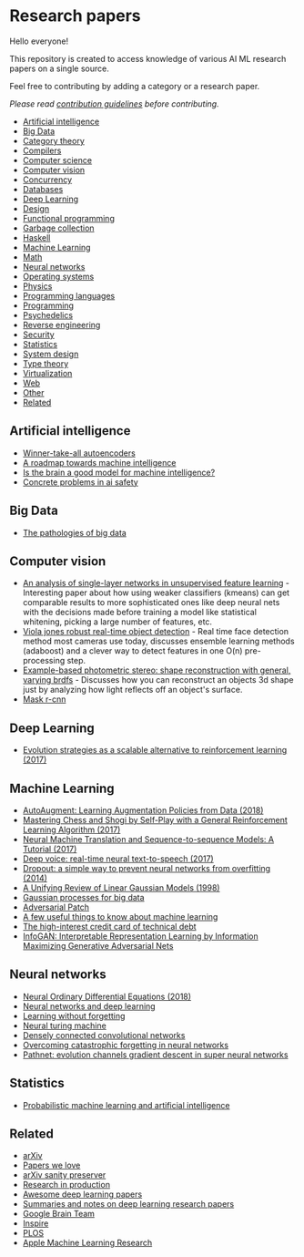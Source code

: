 # Research papers 

Hello everyone!

This repository is created to access knowledge of various AI ML research papers on a single source.

Feel free to contributing by adding a category or a research paper.

_Please read [contribution guidelines](contributing.md) before contributing._

- [Artificial intelligence](#artificial-intelligence)
- [Big Data](#big-data)
- [Category theory](#category-theory)
- [Compilers](#compilers)
- [Computer science](#computer-science)
- [Computer vision](#computer-vision)
- [Concurrency](#concurrency)
- [Databases](#databases)
- [Deep Learning](#deep-learning)
- [Design](#design)
- [Functional programming](#functional-programming)
- [Garbage collection](#garbage-collection)
- [Haskell](#haskell)
- [Machine Learning](#machine-learning)
- [Math](#math)
- [Neural networks](#neural-networks)
- [Operating systems](#operating-systems)
- [Physics](#physics)
- [Programming languages](#programming-languages)
- [Programming](#programming)
- [Psychedelics](#psychedelics)
- [Reverse engineering](#reverse-engineering)
- [Security](#security)
- [Statistics](#statistics)
- [System design](#system-design)
- [Type theory](#type-theory)
- [Virtualization](#virtualization)
- [Web](#web)
- [Other](#other)
- [Related](#related)

## Artificial intelligence

- [Winner-take-all autoencoders](https://arxiv.org/pdf/1409.2752.pdf)
- [A roadmap towards machine intelligence](https://arxiv.org/pdf/1511.08130.pdf)
- [Is the brain a good model for machine intelligence?](http://www.gatsby.ucl.ac.uk/%7Edemis/TuringSpecialIssue%28Nature2012%29.pdf)
- [Concrete problems in ai safety](https://arxiv.org/pdf/1606.06565.pdf)

## Big Data

- [The pathologies of big data](http://queue.acm.org/detail.cfm?id=1563874)

## Computer vision

- [An analysis of single-layer networks in unsupervised feature learning](http://ai.stanford.edu/%7Eacoates/papers/coatesleeng_aistats_2011.pdf) - Interesting paper about how using weaker classifiers (kmeans) can get comparable results to more sophisticated ones like deep neural nets with the decisions made before training a model like statistical whitening, picking a large number of features, etc.
- [Viola jones robust real-time object detection](http://www.swarthmore.edu/NatSci/mzucker1/papers/violaJones_IJCV.pdf) - Real time face detection method most cameras use today, discusses ensemble learning methods (adaboost) and a clever way to detect features in one O(n) pre-processing step.
- [Example-based photometric stereo: shape reconstruction with general, varying brdfs](http://grail.cs.washington.edu/projects/sam/HertzmannSeitzPAMI2005.pdf) - Discusses how you can reconstruct an objects 3d shape just by analyzing how light reflects off an object's surface.
- [Mask r-cnn](https://arxiv.org/abs/1703.06870)

## Deep Learning

- [Evolution strategies as a scalable alternative to reinforcement learning (2017)](https://arxiv.org/abs/1703.03864)

## Machine Learning

- [AutoAugment: Learning Augmentation Policies from Data (2018)](https://arxiv.org/abs/1805.09501)
- [Mastering Chess and Shogi by Self-Play with a General Reinforcement Learning Algorithm (2017)](https://arxiv.org/abs/1712.01815)
- [Neural Machine Translation and Sequence-to-sequence Models: A Tutorial (2017)](https://arxiv.org/abs/1703.01619)
- [Deep voice: real-time neural text-to-speech (2017)](https://arxiv.org/pdf/1702.07825.pdf)
- [Dropout: a simple way to prevent neural networks from overfitting (2014)](https://www.cs.toronto.edu/~hinton/absps/JMLRdropout.pdf)
- [A Unifying Review of Linear Gaussian Models (1998)](http://mlg.eng.cam.ac.uk/zoubin/papers/lds.pdf)
- [Gaussian processes for big data](http://auai.org/uai2013/prints/papers/244.pdf)
- [Adversarial Patch](https://arxiv.org/pdf/1712.09665.pdf)
- [A few useful things to know about machine learning](http://homes.cs.washington.edu/~pedrod/papers/cacm12.pdf)
- [The high-interest credit card of technical debt](https://static.googleusercontent.com/media/research.google.com/en//pubs/archive/43146.pdf)
- [InfoGAN: Interpretable Representation Learning by Information Maximizing Generative Adversarial Nets](https://arxiv.org/pdf/1606.03657.pdf)

## Neural networks

- [Neural Ordinary Differential Equations (2018)](https://arxiv.org/abs/1806.07366)
- [Neural networks and deep learning](http://neuralnetworksanddeeplearning.com/)
- [Learning without forgetting](https://arxiv.org/pdf/1606.09282.pdf)
- [Neural turing machine](http://en.wikipedia.org/wiki/Neural_Turing_machine)
- [Densely connected convolutional networks](https://arxiv.org/abs/1608.06993)
- [Overcoming catastrophic forgetting in neural networks](http://www.pnas.org/content/early/2017/03/13/1611835114.full.pdf)
- [Pathnet: evolution channels gradient descent in super neural networks](https://arxiv.org/pdf/1701.08734.pdf)

## Statistics

- [Probabilistic machine learning and artificial intelligence](http://www.nature.com/nature/journal/v521/n7553/full/nature14541.html)

## Related

- [arXiv](https://arxiv.org/)
- [Papers we love](http://paperswelove.org/)
- [arXiv sanity preserver](http://www.arxiv-sanity.com/)
- [Research in production](https://github.com/evnm/research-in-production)
- [Awesome deep learning papers](https://github.com/endymecy/awesome-deeplearning-resources)
- [Summaries and notes on deep learning research papers](https://github.com/dennybritz/deeplearning-papernotes)
- [Google Brain Team](https://research.google.com/teams/brain)
- [Inspire](https://inspirehep.net)
- [PLOS](https://www.plos.org)
- [Apple Machine Learning Research](https://machinelearning.apple.com/)
